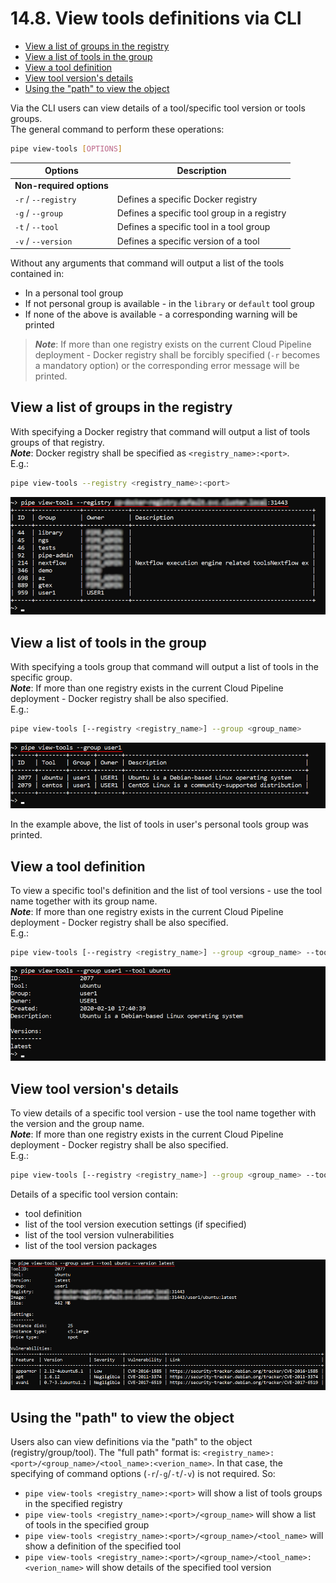 # 14.8. View tools definitions via CLI

- [View a list of groups in the registry](#view-a-list-of-groups-in-the-registry)
- [View a list of tools in the group](#view-a-list-of-tools-in-the-group)
- [View a tool definition](#view-a-tool-definition)
- [View tool version's details](#view-tool-versions-details)
- [Using the "path" to view the object](#using-the-path-to-view-the-object)

Via the CLI users can view details of a tool/specific tool version or tools groups.  
The general command to perform these operations:

``` bash
pipe view-tools [OPTIONS]
```

| Options | Description |
|---|---|
| **Non-required options** |
| `-r` / `--registry` | Defines a specific Docker registry |
| `-g` / `--group` | Defines a specific tool group in a registry |
| `-t` / `--tool` | Defines a specific tool in a tool group |
| `-v` / `--version` | Defines a specific version of a tool |

Without any arguments that command will output a list of the tools contained in:

- In a personal tool group
- If not personal group is available - in the `library` or `default` tool group
- If none of the above is available - a corresponding warning will be printed

> **_Note_**: If more than one registry exists on the current Cloud Pipeline deployment - Docker registry shall be forcibly specified (`-r` becomes a mandatory option) or the corresponding error message will be printed.

## View a list of groups in the registry

With specifying a Docker registry that command will output a list of tools groups of that registry.  
**_Note_**: Docker registry shall be specified as `<registry_name>:<port>`.  
E.g.:

``` bash
pipe view-tools --registry <registry_name>:<port>
```

![CP_ToolsViaCLI](attachments/ViewTools_02.png)

## View a list of tools in the group

With specifying a tools group that command will output a list of tools in the specific group.  
**_Note_**: If more than one registry exists in the current Cloud Pipeline deployment - Docker registry shall be also specified.  
E.g.:

``` bash
pipe view-tools [--registry <registry_name>] --group <group_name>
```

![CP_ToolsViaCLI](attachments/ViewTools_01.png)

In the example above, the list of tools in user's personal tools group was printed.

## View a tool definition

To view a specific tool's definition and the list of tool versions - use the tool name together with its group name.  
**_Note_**: If more than one registry exists in the current Cloud Pipeline deployment - Docker registry shall be also specified.  
E.g.:

``` bash
pipe view-tools [--registry <registry_name>] --group <group_name> --tool <tool_name>
```

![CP_ToolsViaCLI](attachments/ViewTools_03.png)

## View tool version's details

To view details of a specific tool version - use the tool name together with the version and the group name.  
**_Note_**: If more than one registry exists in the current Cloud Pipeline deployment - Docker registry shall be also specified.  
E.g.:

``` bash
pipe view-tools [--registry <registry_name>] --group <group_name> --tool <tool_name> --version <version_name>
```

Details of a specific tool version contain:

- tool definition
- list of the tool version execution settings (if specified)
- list of the tool version vulnerabilities
- list of the tool version packages

![CP_ToolsViaCLI](attachments/ViewTools_04.png)

## Using the "path" to view the object

Users also can view definitions via the "path" to the object (registry/group/tool). The "full path" format is: `<registry_name>:<port>/<group_name>/<tool_name>:<verion_name>`. In that case, the specifying of command options (`-r`/`-g`/`-t`/`-v`) is not required.
So:

- `pipe view-tools <registry_name>:<port>` will show a list of tools groups in the specified registry
- `pipe view-tools <registry_name>:<port>/<group_name>` will show a list of tools in the specified group
- `pipe view-tools <registry_name>:<port>/<group_name>/<tool_name>` will show a definition of the specified tool
- `pipe view-tools <registry_name>:<port>/<group_name>/<tool_name>:<verion_name>` will show details of the specified tool version
